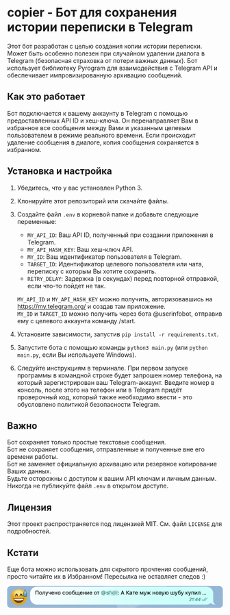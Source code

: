 # copier - Бот для сохранения истории переписки в Telegram


Этот бот разработан с целью создания копии истории переписки. Может быть особенно полезен при случайном удалении диалога в Telegram (безопасная страховка от потери важных данных). Бот использует библиотеку Pyrogram для взаимодействия с Telegram API и обеспечивает импровизированную архивацию сообщений.

## Как это работает

Бот подключается к вашему аккаунту в Telegram с помощью предоставленных API ID и хеш-ключа. Он перенаправляет Вам в избранное все сообщения между Вами и указанным целевым пользователем в режиме реального времени. Если происходит удаление сообщения в диалоге, копия сообщения сохраняется в избранном.
## Установка и настройка

1. Убедитесь, что у вас установлен Python 3.
2. Клонируйте этот репозиторий или скачайте файлы.
3. Создайте файл `.env` в корневой папке и добавьте следующие переменные:
    - `MY_API_ID`: Ваш API ID, полученный при создании приложения в Telegram.
    - `MY_API_HASH_KEY`: Ваш хеш-ключ API.
    - `MY_ID`: Ваш идентификатор пользователя в Telegram.
    - `TARGET_ID`: Идентификатор целевого пользователя или чата, переписку с которым Вы хотите сохранить.
    - `RETRY_DELAY`: Задержка (в секундах) перед повторной отправкой, если что-то пойдет не так.

    `MY_API_ID` и `MY_API_HASH_KEY` можно получить, авторизовавшись на https://my.telegram.org/ и создав там приложение.<br>
    `MY_ID` и `TARGET_ID` можно получить через бота @userinfobot, отправив ему с целевого аккаунта команду /start.
   
5. Установите зависимости, запустив `pip install -r requirements.txt`.
6. Запустите бота с помощью команды `python3 main.py` (или `python main.py`, если Вы используете Windows).
7. Следуйте инструкциям в терминале. При первом запуске программы в командной строке будет запрошен номер телефона, на который зарегистрирован ваш Telegram-аккаунт. Введите номер в консоль, после этого на телефон или в Telegram придёт проверочный код, который также необходимо ввести - это обусловлено политикой безопасности Telegram.

## Важно

Бот сохраняет только простые текстовые сообщения.<br>
Бот не сохраняет сообщения, отправленные и полученные вне его времени работы.<br>
Бот не заменяет официальную архивацию или резервное копирование Ваших данных.<br>
Будьте осторожны с доступом к вашим API ключам и личным данным.<br>
Никогда не публикуйте файл `.env` в открытом доступе.

## Лицензия

Этот проект распространяется под лицензией MIT. См. файл `LICENSE` для подробностей.

## Кстати

Еще бота можно использовать для скрытого прочтения сообщений, просто читайте их в Избранном! Пересылка не оставляет следов :)<br>

![Упс, тут был скриншот. Но ничего, он также добавлен в код example.png](https://github.com/twsomt/copier/blob/main/example.png)


